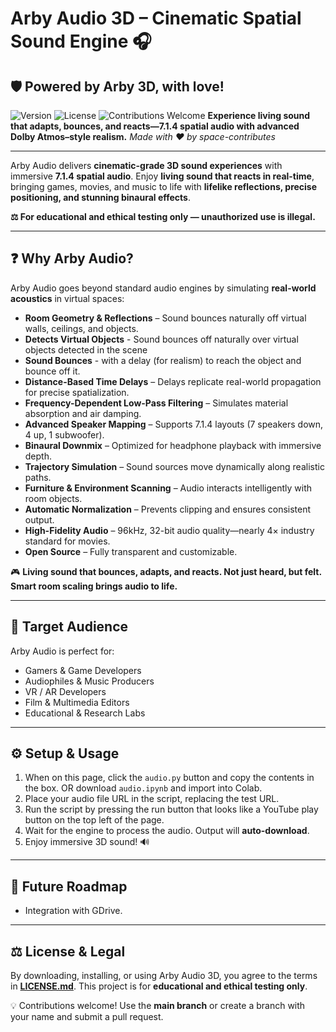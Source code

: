 # Arby Audio 3D – Cinematic Spatial Sound Engine 🎧
## 🛡️ Powered by Arby 3D, with love!
![Version](https://img.shields.io/badge/version-2.8-blue)
![License](https://img.shields.io/github/license/space-contributes/arby-audio_3d)
![Contributions Welcome](https://img.shields.io/badge/contributions-welcome-brightgreen)
**Experience living sound that adapts, bounces, and reacts—7.1.4 spatial audio with advanced Dolby Atmos–style realism.**
*Made with ❤️ by space-contributes*

---


Arby Audio delivers **cinematic-grade 3D sound experiences** with immersive **7.1.4 spatial audio**. Enjoy **living sound that reacts in real-time**, bringing games, movies, and music to life with **lifelike reflections, precise positioning, and stunning binaural effects**.

**⚖️ For educational and ethical testing only — unauthorized use is illegal.**

---

## ❓ Why Arby Audio?

Arby Audio goes beyond standard audio engines by simulating **real-world acoustics** in virtual spaces:

* **Room Geometry & Reflections** – Sound bounces naturally off virtual walls, ceilings, and objects.
* **Detects Virtual Objects** - Sound bounces off naturally over virtual objects detected in the scene
* **Sound Bounces** - with a delay (for realism) to reach the object and bounce off it.
* **Distance-Based Time Delays** – Delays replicate real-world propagation for precise spatialization.
* **Frequency-Dependent Low-Pass Filtering** – Simulates material absorption and air damping.
* **Advanced Speaker Mapping** – Supports 7.1.4 layouts (7 speakers down, 4 up, 1 subwoofer).
* **Binaural Downmix** – Optimized for headphone playback with immersive depth.
* **Trajectory Simulation** – Sound sources move dynamically along realistic paths.
* **Furniture & Environment Scanning** – Audio interacts intelligently with room objects.
* **Automatic Normalization** – Prevents clipping and ensures consistent output.
* **High-Fidelity Audio** – 96kHz, 32-bit audio quality—nearly 4× industry standard for movies.
* **Open Source** – Fully transparent and customizable.

🎮 **Living sound that bounces, adapts, and reacts. Not just heard, but felt. Smart room scaling brings audio to life.**

---

## 👥 Target Audience

Arby Audio is perfect for:

* Gamers & Game Developers
* Audiophiles & Music Producers
* VR / AR Developers
* Film & Multimedia Editors
* Educational & Research Labs

---

## ⚙️ Setup & Usage

1. When on this page, click the `audio.py` button and copy the contents in the box.
   OR download `audio.ipynb` and import into Colab.
2. Place your audio file URL in the script, replacing the test URL.
3. Run the script by pressing the run button that looks like a YouTube play button on the top left of the page.
4. Wait for the engine to process the audio. Output will **auto-download**.
5. Enjoy immersive 3D sound! 🔊

---

## 🔮 Future Roadmap

* Integration with GDrive.

---


## ⚖️ License & Legal

By downloading, installing, or using Arby Audio 3D, you agree to the terms in **[LICENSE.md](./LICENSE.md)**.
This project is for **educational and ethical testing only**.


💡 Contributions welcome! Use the **main branch** or create a branch with your name and submit a pull request.
